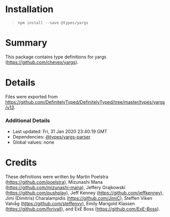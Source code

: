 # Installation
> `npm install --save @types/yargs`

# Summary
This package contains type definitions for yargs (https://github.com/chevex/yargs).

# Details
Files were exported from https://github.com/DefinitelyTyped/DefinitelyTyped/tree/master/types/yargs/v13.

### Additional Details
 * Last updated: Fri, 31 Jan 2020 23:40:19 GMT
 * Dependencies: [@types/yargs-parser](https://npmjs.com/package/@types/yargs-parser)
 * Global values: none

# Credits
These definitions were written by Martin Poelstra (https://github.com/poelstra), Mizunashi Mana (https://github.com/mizunashi-mana), Jeffery Grajkowski (https://github.com/pushplay), Jeff Kenney (https://github.com/jeffkenney), Jimi (Dimitris) Charalampidis (https://github.com/JimiC), Steffen Viken Valvåg (https://github.com/steffenvv), Emily Marigold Klassen (https://github.com/forivall), and ExE Boss (https://github.com/ExE-Boss).
